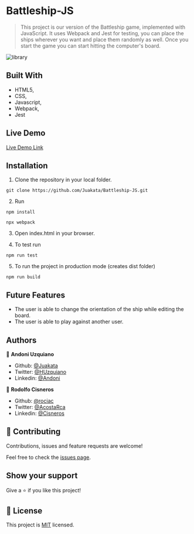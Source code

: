 # Battleship-JS

> This project is our version of the Battleship game, implemented with JavaScript. It uses Webpack and Jest for testing, you can place the ships wherever you want and place them randomly as well. Once you start the game you can start hitting the computer's board.

![library](https://user-images.githubusercontent.com/51210302/73201727-48c61280-40ff-11ea-9d0b-110223bcb727.png)

## Built With

- HTML5,
- CSS,
- Javascript,
- Webpack,
- Jest

## Live Demo

[Live Demo Link](https://focused-bhaskara-527116.netlify.com/)

## Installation

1. Clone the repository in your local folder.
```
git clone https://github.com/Juakata/Battleship-JS.git
```
2. Run
```
npm install
```
```
npx webpack
```
3. Open index.html in your browser.

4. To test run
```
npm run test
```

5. To run the project in production mode (creates dist folder)
```
npm run build
```

## Future Features

- The user is able to change the orientation of the ship while editing the board.
- The user is able to play against another user.

## Authors

👤 **Andoni Uzquiano**

- Github: [@Juakata](https://github.com/Juakata)
- Twitter: [@HUzquiano](https://twitter.com/HUzquiano)
- Linkedin: [@Andoni](https://www.linkedin.com/in/andoni-uzquiano-31304818a/)

👤 **Rodolfo Cisneros**

- Github: [@rociac](https://github.com/rociac)
- Twitter: [@AcostaRca](https://twitter.com/AcostaRca)
- Linkedin: [@Cisneros](https://www.linkedin.com/in/rociac/)

## 🤝 Contributing

Contributions, issues and feature requests are welcome!

Feel free to check the [issues page](https://github.com/Juakata/Battleship-JS/issues).

## Show your support

Give a ⭐️ if you like this project!

## 📝 License

This project is [MIT](https://opensource.org/licenses/MIT) licensed.

